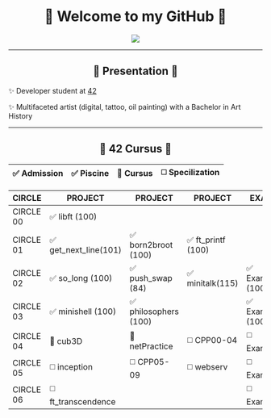 <h1 align="center">
  🌸 Welcome to my GitHub 🌸
</h1>

<p align="center">
  <img src="https://readme-typing-svg.herokuapp.com?color=FF69B4&lines=Creative+Dev+in+progress;Lover+of+code+%26+art" />
</p>

---

<h2 align="center">
  💫 Presentation 💫 
</h2>

✨ Developer student at [42](https://42lausanne.ch)

✨ Multifaceted artist (digital, tattoo, oil painting) with a Bachelor in Art History

---
<h2 align="center">
  🌟 42 Cursus 🌟 
</h2>


| ✅ Admission     |   ✅ Piscine    |  🚧 Cursus  | ◻️ Specilization  |
|----------------|----------------|-------------|------------------|

|CIRCLE | PROJECT| PROJECT| PROJECT| EXAM|
|-----------------|---------------------|-------------------|------------------|--------------|
| CIRCLE 00 | ✅ libft (100)|
| CIRCLE 01 | ✅ get_next_line(101) | ✅ born2broot (100) | ✅ ft_printf (100) |
| CIRCLE 02 | ✅ so_long (100) | ✅ push_swap (84) | ✅ minitalk(115) | ✅ Exam02 (100) |
| CIRCLE 03 | ✅ minishell (100) | ✅ philosophers (100) | | ✅ Exam03 (100) |
| CIRCLE 04 | 🚧 cub3D | 🚧 netPractice | ◻️ CPP00-04 | ◻️ Exam04 |
| CIRCLE 05 | ◻️ inception | ◻️ CPP05-09 | ◻️ webserv | ◻️ Exam05|
| CIRCLE 06 | ◻️ ft_transcendence | | | ◻️ Exam06|


